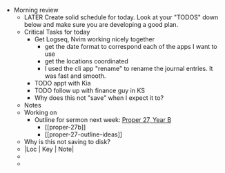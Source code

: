 - Morning review
	- LATER Create solid schedule for today.  Look at your "TODOS" down below and make sure you are developing a good plan.
	- Critical Tasks for today
		- Get Logseq, Nvim working nicely together
			- get the date format to correspond each of the apps I want to use
			- get the locations coordinated
			- I used the cli app "rename" to rename the journal entries. It was fast and smooth.
		- TODO appt with Kia
		- TODO follow up with finance guy in KS
		- Why does this not "save" when I expect it to?
	- Notes
	- Working on
		- Outline for sermon next week: [Proper 27, Year B](https://www.lectionarypage.net/YearB_RCL/Pentecost/BProp27_RCL.html)
			- [[proper-27b]]
			- [[proper-27-outline-ideas]]
	- Why is this not saving to disk?
	- |Loc | Key | Note|
	-
	-